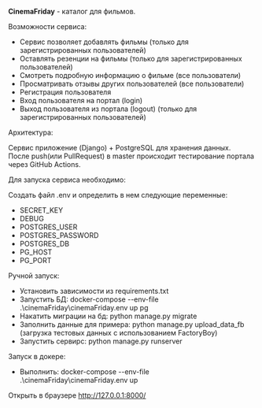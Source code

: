 **CinemaFriday** - каталог для фильмов. 

Возможности сервиса:
- Сервис позволяет добавлять фильмы (только для зарегистрированных пользователей)
- Оставлять резенции на фильмы (только для зарегистрированных пользователей)
- Смотреть подробную информацию о фильме (все пользователи)
- Просматривать отзывы других пользователей (все пользователи)
- Регистрация пользователя
- Вход пользователя на портал (login)
- Выход пользователя из портала (logout) (только для зарегистрированных пользователей)

Архитектура:

Сервис приложение (Django)  + PostgreSQL для хранения данных. \
После push(или PullRequest) в master происходит тестирование портала через GitHub Actions.

Для запуска  сервиса необходимо:
 
Создать файл .env и определить в нем следующие переменные: 
   * SECRET_KEY
   * DEBUG
   * POSTGRES_USER
   * POSTGRES_PASSWORD
   * POSTGRES_DB 
   * PG_HOST 
   * PG_PORT


Ручной запуск:
- Установить зависимости из requirements.txt
- Запустить БД: docker-compose --env-file .\cinemaFriday\cinemaFriday\.env up pg
- Накатить миграции на бд: python manage.py migrate
- Заполнить данные для примера: python manage.py upload_data_fb (загрузка тестовых данных с использованием FactoryBoy)
- Запустить сервирс: python manage.py runserver

Запуск в докере:
- Выполнить: docker-compose --env-file .\cinemaFriday\cinemaFriday\.env up


Открыть в браузере http://127.0.0.1:8000/
